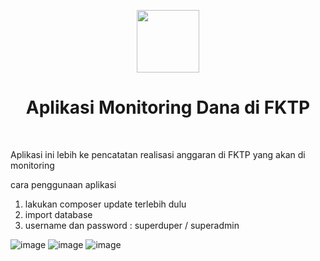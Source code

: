 <p align="center">
    <a href="https://github.com/yiisoft" target="_blank">
        <img src="https://avatars0.githubusercontent.com/u/993323" height="100px">
    </a>
    <h1 align="center">Aplikasi Monitoring Dana di FKTP</h1>
    <br>
</p>
Aplikasi ini lebih ke pencatatan realisasi anggaran di FKTP yang akan di monitoring

cara penggunaan aplikasi
1. lakukan composer update terlebih dulu
2. import database
3. username dan password : superduper / superadmin

![image](https://user-images.githubusercontent.com/9096711/137220841-62ec6e47-b078-4f40-94b1-4b7e9ae3184b.png)
![image](https://user-images.githubusercontent.com/9096711/137220911-fedcb70f-8096-4ce6-96b9-d9d9fdf18915.png)
![image](https://user-images.githubusercontent.com/9096711/137220953-7c2d8773-0853-4d42-b337-2aab61c99acd.png)
